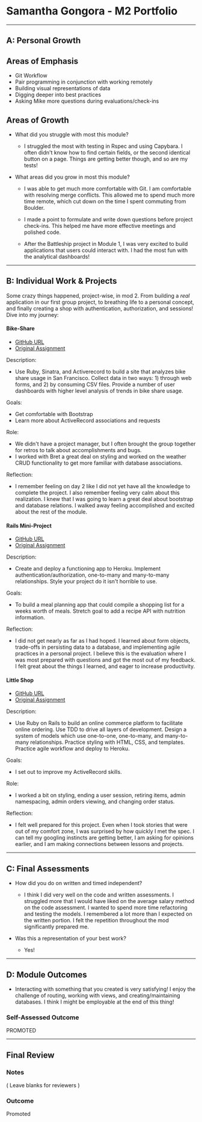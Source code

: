 # Samantha Gongora - M2 Portfolio
-----------------------

## A: Personal Growth

## Areas of Emphasis

  * Git Workflow
  * Pair programming in conjunction with working remotely
  * Building visual representations of data
  * Digging deeper into best practices
  * Asking Mike more questions during evaluations/check-ins

## Areas of Growth

  * What did you struggle with most this module?
    * I struggled the most with testing in Rspec and using Capybara. I often didn't know how to find certain fields, or the second identical button on a page. Things are getting better though, and so are my tests!

  * What areas did you grow in most this module?
    * I was able to get much more comfortable with Git. I am comfortable with resolving merge conflicts. This allowed me to spend much more time remote, which cut down on the time I spent commuting from Boulder.

    * I made a point to formulate and write down questions before project check-ins. This helped me have more effective meetings and polished code.

    * After the Battleship project in Module 1, I was very excited to build applications that users could interact with. I had the most fun with the analytical dashboards!

-----------------------

## B: Individual Work & Projects

Some crazy things happened, project-wise, in mod 2. From building a *real* application in our first group project, to breathing life to a personal concept, and finally creating a shop with authentication, authorization, and sessions! Dive into my journey:

#### Bike-Share

* [GitHub URL](https://github.com/bretfunk/bike-share)
* [Original Assignment](https://github.com/turingschool/bike-share)

Description:
  * Use Ruby, Sinatra, and Activerecord to build a site that analyzes bike share usage in San Francisco. Collect data in two ways: 1) through web forms, and 2) by consuming CSV files. Provide a number of user dashboards with higher level analysis of trends in bike share usage.

Goals:
  * Get comfortable with Bootstrap
  * Learn more about ActiveRecord associations and requests

Role:
  * We didn't have a project manager, but I often brought the group together for retros to talk about accomplishments and bugs.
  * I worked with Bret a great deal on styling and worked on the weather CRUD functionality to get more familiar with database associations.

Reflection:
  * I remember feeling on day 2 like I did not yet have all the knowledge to complete the project. I also remember feeling very calm about this realization. I knew that I was going to learn a great deal about bootstrap and database relations. I walked away feeling accomplished and excited about the rest of the module.

#### Rails Mini-Project

* [GitHub URL](https://github.com/samanthagongora/meal-planner)
* [Original Assignment](http://backend.turing.io/module2/projects/mini-project)

Description:
  * Create and deploy a functioning app to Heroku. Implement authentication/authorization, one-to-many and many-to-many relationships. Style your project do it isn't horrible to use.

Goals:
  * To build a meal planning app that could compile a shopping list for a weeks worth of meals. Stretch goal to add a recipe API with nutrition information.

Reflection:
  * I did not get nearly as far as I had hoped. I learned about form objects, trade-offs in persisting data to a database, and implementing agile practices in a personal project. I believe this is the evaluation where I was most prepared with questions and got the most out of my feedback. I felt great about the things I learned, and eager to increase productivity.

#### Little Shop

* [GitHub URL](https://github.com/thedanielvogelsang/little_shop)
* [Original Assignment](http://backend.turing.io/module2/projects/little_shop)

Description:
  * Use Ruby on Rails to build an online commerce platform to facilitate online ordering. Use TDD to drive all layers of development. Design a system of models which use one-to-one, one-to-many, and many-to-many relationships. Practice styling with HTML, CSS, and templates. Practice agile workflow and deploy to Heroku.

Goals:
  * I set out to improve my ActiveRecord skills.

Role:
  * I worked a bit on styling, ending a user session, retiring items, admin namespacing, admin orders viewing, and changing order status.

Reflection:
  * I felt well prepared for this project. Even when I took stories that were out of my comfort zone, I was surprised by how quickly I met the spec. I can tell my googling instincts are getting better, I am asking for opinions earlier, and  I am making connections between lessons and projects.

-----------------------

## C: Final Assessments
  * How did you do on written and timed independent?
    * I think I did very well on the code and written assessments. I struggled more that I would have liked on the average salary method on the code assessment. I wanted to spend more time refactoring and testing the models. I remembered a lot more than I expected on the written portion. I felt the repetition throughout the mod significantly prepared me.

  * Was this a representation of your best work?
    * Yes!

-----------------------

## D: Module Outcomes
  * Interacting with something that you created is very satisfying! I enjoy the challenge of routing, working with views, and creating/maintaining databases. I think I might be employable at the end of this thing!

### Self-Assessed Outcome

PROMOTED

------------------

## Final Review

### Notes

( Leave blanks for reviewers )

### Outcome

Promoted
